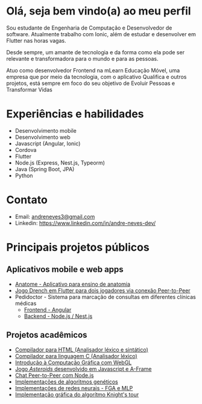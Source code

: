 # Olá, seja bem vindo(a) ao meu perfil

Sou estudante de Engenharia de Computação e Desenvolvedor de software. Atualmente trabalho com Ionic, além de estudar e desenvolver em Flutter nas horas vagas.

Desde sempre, um amante de tecnologia e da forma como ela pode ser relevante e transformadora para o mundo e para as pessoas.

Atuo como desenvolvedor Frontend na mLearn Educação Móvel, uma empresa que por meio da tecnologia, com o aplicativo Qualifica e outros projetos, está sempre em foco do seu objetivo de Evoluir Pessoas e Transformar Vidas


# Experiências e habilidades

- Desenvolvimento mobile
- Desenvolvimento web
- Javascript (Angular, Ionic)
- Cordova
- Flutter
- Node.js (Express, Nest.js, Typeorm)
- Java (Spring Boot, JPA)
- Python



# Contato

- Email: andreneves3@gmail.com
- Linkedin: https://www.linkedin.com/in/andre-neves-dev/

# Principais projetos públicos

## Aplicativos mobile e web apps

- [Anatome - Aplicativo para ensino de anatomia](https://github.com/AndreNeves97/app_flutter)
- [Jogo Drench em Flutter para dois jogadores via conexão Peer-to-Peer](https://github.com/leonamtv/drench-sd)
- Pedidoctor - Sistema para marcação de consultas em diferentes clínicas médicas
  - [Frontend - Angular](https://github.com/AndreNeves97/pedidoctor-angular)
  - [Backend - Node.js / Nest.js](https://github.com/AndreNeves97/pedidoctor-nodejs)


## Projetos acadêmicos

- [Compilador para HTML (Analisador léxico e sintático)](https://github.com/AndreNeves97/html-compiler)
- [Compilador para linguagem C (Analisador léxico)](https://github.com/AndreNeves97/c-lexical-compiler)
- [Introdução à Computação Gráfica com WebGL](https://github.com/AndreNeves97/computer-graphics)
- [Jogo *Asteroids* desenvolvido em Javascript e A-Frame](https://github.com/leonamtv/cg-aframe)
- [Chat Peer-to-Peer com Node.js](https://github.com/AndreNeves97/node-p2p-chat)
- [Implementações de algoritmos genéticos](https://github.com/AndreNeves97/genetic-algorithm)
- [Implementações de redes neurais - FGA e MLP](https://github.com/AndreNeves97/neural-network)
- [Implementação gráfica do algorítmo Knight's tour](https://github.com/AndreNeves97/knights-tour-algorithm)

<!--
**AndreNeves97/AndreNeves97** is a ✨ _special_ ✨ repository because its `README.md` (this file) appears on your GitHub profile.

Here are some ideas to get you started:

- 🔭 I’m currently working on ...
- 🌱 I’m currently learning ...
- 👯 I’m looking to collaborate on ...
- 🤔 I’m looking for help with ...
- 💬 Ask me about ...
- 📫 How to reach me: ...
- 😄 Pronouns: ...
- ⚡ Fun fact: ...
-->
